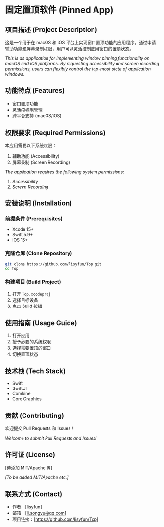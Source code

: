 # 固定置顶软件 (Pinned App)

## 项目描述 (Project Description)
这是一个用于在 macOS 和 iOS 平台上实现窗口置顶功能的应用程序。通过申请辅助功能和屏幕录制权限，用户可以灵活控制应用窗口的置顶状态。

*This is an application for implementing window pinning functionality on macOS and iOS platforms. By requesting accessibility and screen recording permissions, users can flexibly control the top-most state of application windows.*

## 功能特点 (Features)
- 窗口置顶功能
- 灵活的权限管理
- 跨平台支持 (macOS/iOS)

## 权限要求 (Required Permissions)
本应用需要以下系统权限：
1. 辅助功能 (Accessibility)
2. 屏幕录制 (Screen Recording)

*The application requires the following system permissions:*
1. *Accessibility*
2. *Screen Recording*

## 安装说明 (Installation)
### 前提条件 (Prerequisites)
- Xcode 15+
- Swift 5.9+
- iOS 16+

### 克隆仓库 (Clone Repository)
```bash
git clone https://github.com/lisyfun/Top.git
cd Top
```

### 构建项目 (Build Project)
1. 打开 `Top.xcodeproj`
2. 选择目标设备
3. 点击 Build 按钮

## 使用指南 (Usage Guide)
1. 打开应用
2. 授予必要的系统权限
3. 选择需要置顶的窗口
4. 切换置顶状态

## 技术栈 (Tech Stack)
- Swift
- SwiftUI
- Combine
- Core Graphics

## 贡献 (Contributing)
欢迎提交 Pull Requests 和 Issues！

*Welcome to submit Pull Requests and Issues!*

## 许可证 (License)
[待添加 MIT/Apache 等] 

*[To be added MIT/Apache etc.]*

## 联系方式 (Contact)
- 作者：[lisyfun]
- 邮箱：[li.songyu@qq.com]
- 项目链接：[https://github.com/lisyfun/Top]
